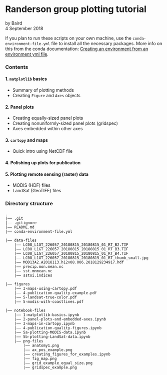 # Randerson group plotting tutorial

by Baird  
4 September 2018

If you plan to run these scripts on your own machine, use the `conda-environment-file.yml` file to install all the necessary packages.  More info on this from the conda documentation:  [Creating an environment from an environment yml file](https://conda.io/docs/user-guide/tasks/manage-environments.html#creating-an-environment-from-an-environment-yml-file).

### Contents
#### 1. ```matplotlib``` basics
  * Summary of plotting methods
  * Creating ```Figure``` and ```Axes``` objects

#### 2. Panel plots
  * Creating equally-sized panel plots
  * Creating nonuniformly-sized panel plots (gridspec)
  * Axes embedded within other axes

#### 3. ```cartopy``` and maps
  * Quick intro using NetCDF file

#### 4. Polishing up plots for publication

#### 5. Plotting remote sensing (raster) data
  * MODIS (HDF) files
  * LandSat (GeoTIFF) files

### Directory structure

```
.
|—— .git
|—— .gitignore
|—— README.md
|—— conda-environment-file.yml

|—— data-files
    |—— LC08_L1GT_226057_20180815_20180815_01_RT_B2.TIF
    |—— LC08_L1GT_226057_20180815_20180815_01_RT_B3.TIF
    |—— LC08_L1GT_226057_20180815_20180815_01_RT_B4.TIF
    |—— LC08_L1GT_226057_20180815_20180815_01_RT_thumb_small.jpg
    |—— MOD13A2.A2018113.h12v08.006.2018129234917.hdf
    |—— precip.mon.mean.nc
    |—— sst.mnmean.nc
    |—— sstoi.indices

|—— figures
    |—— 3-maps-using-cartopy.pdf
    |—— 4-publication-quality-example.pdf
    |—— 5-landsat-true-color.pdf
    |—— 5-modis-with-coastlines.pdf

|—— notebook-files
    |—— 1-matplotlib-basics.ipynb
    |—— 2-panel-plots-and-embedded-axes.ipynb
    |—— 3-maps-in-cartopy.ipynb
    |—— 4-publication-quality-figures.ipynb
    |—— 5a-plotting-MODIS-data.ipynb
    |—— 5b-plotting-LandSat-data.ipynb
    |—— png-files
        |—— anatomy1.png
        |—— ax_pos_example.png
        |—— creating_figures_for_examples.ipynb
        |—— fig_map.png
        |—— grid_example_equal_size.png
        |—— gridspec_example.png
```
